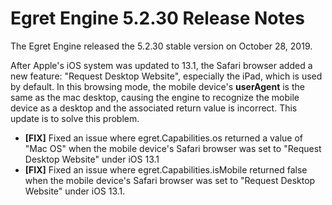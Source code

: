 # Egret Engine 5.2.30 Release Notes
The Egret Engine released the 5.2.30 stable version on October 28, 2019.

After Apple's iOS system was updated to 13.1, the Safari browser added a new feature: "Request Desktop Website", especially the iPad, which is used by default. In this browsing mode, the mobile device's **userAgent** is the same as the mac desktop, causing the engine to recognize the mobile device as a desktop and the associated return value is incorrect. This update is to solve this problem.

- **[FIX]** Fixed an issue where egret.Capabilities.os returned a value of "Mac OS" when the mobile device's Safari browser was set to "Request Desktop Website" under iOS 13.1
- **[FIX]** Fixed an issue where egret.Capabilities.isMobile returned false when the mobile device's Safari browser was set to "Request Desktop Website" under iOS 13.1.
